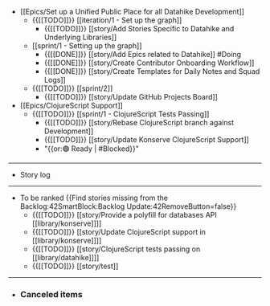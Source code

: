 - [[Epics/Set up a Unified Public Place for all Datahike Development]]
    - {{[[TODO]]}} [[iteration/1 - Set up the graph]]
        - {{[[TODO]]}} [[story/Add Stories Specific to Datahike and Underlying Libraries]]
    - [[sprint/1 - Setting up the graph]]
        - {{[[DONE]]}} [[story/Add Epics related to Datahike]] #Doing
        - {{[[DONE]]}} [[story/Create Contributor Onboarding Workflow]]
        - {{[[DONE]]}} [[story/Create Templates for Daily Notes and Squad Logs]]
    - {{[[TODO]]}} [[sprint/2]]
        - {{[[TODO]]}} [[story/Update GitHub Projects Board]]
- [[Epics/ClojureScript Support]]
    - {{[[TODO]]}} [[sprint/1 - ClojureScript Tests Passing]]
        - {{[[TODO]]}} [[story/Rebase ClojureScript branch against Development]]
        - {{[[TODO]]}} [[story/Update Konserve ClojureScript Support]]
        - "{{or:🟢 Ready | #Blocked}}"
- ---
- Story log
- ---
- To be ranked {{Find stories missing from the Backlog:42SmartBlock:Backlog Update:42RemoveButton=false}}                        
    - {{[[TODO]]}} [[story/Provide a polyfill for databases API [[library/konserve]]]]    
    - {{[[TODO]]}} [[story/Update ClojureScript support in [[library/konserve]]]]
    - {{[[TODO]]}} [[story/ClojureScript tests passing on [[library/datahike]]]]
    - {{[[TODO]]}} [[story/test]]
- ---
- ### Canceled items
